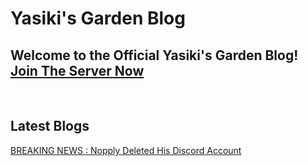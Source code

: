 # Yasiki's Garden Blog
## Welcome to the Official Yasiki's Garden Blog! [Join The Server Now](https://discord.gg/6DeD5xZSM5)
<br>

## Latest Blogs
[BREAKING NEWS : Nopply Deleted His Discord Account](/yasiki-garden-blog/nopply-deleted-his-discord-account)
